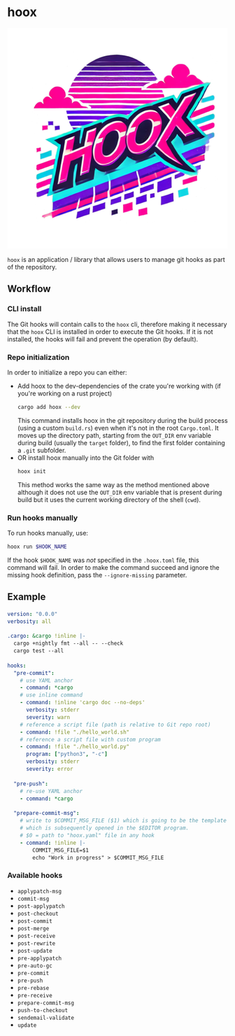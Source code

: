 # hoox

![](hoox.png)

`hoox` is an application / library that allows users to manage git hooks as part of the repository.

## Workflow

### CLI install

The Git hooks will contain calls to the `hoox` cli, therefore making it necessary that the `hoox` CLI is installed in order to execute the Git hooks. If it is not installed, the hooks will fail and prevent the operation (by default).

### Repo initialization

In order to initialize a repo you can either:

- Add hoox to the dev-dependencies of the crate you're working with (if you're working on a rust project)
  ```bash
  cargo add hoox --dev
  ```
  This command installs hoox in the git repository during the build process (using a custom `build.rs`) even when it's not in the root `Cargo.toml`. It moves up the directory path, starting from the `OUT_DIR` env variable during build (usually the `target` folder), to find the first folder containing a `.git` subfolder.
- OR install hoox manually into the Git folder with
  ```bash
  hoox init
  ```
  This method works the same way as the method mentioned above although it does not use the `OUT_DIR` env variable that is present during build but it uses the current working directory of the shell (`cwd`).

### Run hooks manually

To run hooks manually, use:

```bash
hoox run $HOOK_NAME
```

If the hook `$HOOK_NAME` was _not_ specified in the `.hoox.toml` file, this command will fail. In order to make the command succeed and ignore the missing hook definition, pass the `--ignore-missing` parameter.

## Example

```yaml
version: "0.0.0"
verbosity: all

.cargo: &cargo !inline |-
  cargo +nightly fmt --all -- --check
  cargo test --all

hooks:
  "pre-commit":
    # use YAML anchor
    - command: *cargo
    # use inline command
    - command: !inline 'cargo doc --no-deps'
      verbosity: stderr
      severity: warn
    # reference a script file (path is relative to Git repo root)
    - command: !file "./hello_world.sh"
    # reference a script file with custom program
    - command: !file "./hello_world.py"
      program: ["python3", "-c"]
      verbosity: stderr
      severity: error

  "pre-push":
    # re-use YAML anchor
    - command: *cargo

  "prepare-commit-msg":
    # write to $COMMIT_MSG_FILE ($1) which is going to be the template commit message for this commit
    # which is subsequently opened in the $EDITOR program.
    # $0 = path to "hoox.yaml" file in any hook
    - command: !inline |-
        COMMIT_MSG_FILE=$1
        echo "Work in progress" > $COMMIT_MSG_FILE
```

### Available hooks

- `applypatch-msg`
- `commit-msg`
- `post-applypatch`
- `post-checkout`
- `post-commit`
- `post-merge`
- `post-receive`
- `post-rewrite`
- `post-update`
- `pre-applypatch`
- `pre-auto-gc`
- `pre-commit`
- `pre-push`
- `pre-rebase`
- `pre-receive`
- `prepare-commit-msg`
- `push-to-checkout`
- `sendemail-validate`
- `update`

